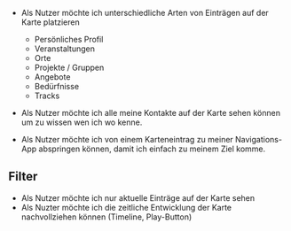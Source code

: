 * Als Nutzer möchte ich unterschiedliche Arten von Einträgen auf der Karte platzieren
  * Persönliches Profil
  * Veranstaltungen
  * Orte
  * Projekte / Gruppen
  * Angebote
  * Bedürfnisse
  * Tracks


* Als Nutzer möchte ich alle meine Kontakte auf der Karte sehen können um zu wissen wen ich wo kenne.
* Als Nutzer möchte ich von einem Karteneintrag zu meiner Navigations-App abspringen können, damit ich einfach zu meinem Ziel komme.

## Filter

* Als Nutzer möchte ich nur aktuelle Einträge auf der Karte sehen
* Als Nuzter möchte ich die zeitliche Entwicklung der Karte nachvollziehen können (Timeline, Play-Button)




